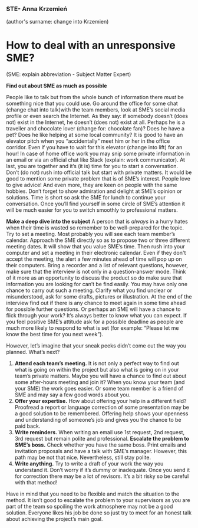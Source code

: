 ### STE- Anna Krzemień
(author's surname: change into Krzemien)

# How to deal with an unresponsive SME?
(SME: explain abbreviation - Subject Matter Expert)

**Find out about SME as much as possible** 

People like to talk but from the whole bunch of information there *must* be something nice that you could use. Go around the office for some chat (change chat into talk)with the team members, look at SME’s social media profile or even search the Internet. As they say: if somebody doesn’t (does not) exist in the Internet, he doesn’t (does not) exist at all. Perhaps he is a traveller and chocolate lover (change for: chocolate fan)? Does he have a pet? Does he like helping at some local community? It is good to have an elevator pitch when you “accidentally” meet him or her in the office corridor. Even if you have to wait for this elevator (change into lift) for an hour! In case of home office work you may snip some private information in an email or via an official chat like Slack (explain: work communicator). At last, you are together and it’s (it is) time for you to start a conversation. Don’t (do not) rush into official talk but start with private matters. It would be good to mention some private problem that is of SME’s interest. People love to give advice! And even more, they are keen on people with the same hobbies. Don’t forget to  show admiration and delight at SME’s opinion or solutions. Time is short so ask the SME for lunch to continue your conversation. Once you’ll find yourself in some circle of SME’s attention it will be much easier for you to switch smoothly to professional matters. 

**Make a deep dive into the subject**
A person that is *always* in a hurry hates when their time is wasted so remember to be well-prepared for the topic. Try to set a meeting. Most probably you will see each team member’s calendar. Approach  the SME directly so as to propose two or three different meeting dates. It will show that you value SME’s time. Then rush into your computer and set a meeting in their electronic calendar. Even if they don't accept the meeting, the alert a few minutes ahead of time will pop up on their computers. Bring a recorder and a list of relevant questions, however, make sure that the interview is not only in a question-answer mode.  Think of it more as an opportunity to discuss the product so do make sure that information you are looking for can’t be find easily. You may have only one chance to carry out such a meeting. Clarify what you find unclear or misunderstood, ask for some  drafts, pictures or  illustration.  At the end of the interview find out if there is any chance to meet again in some time ahead for possible further questions. Or perhaps an SME will have a chance to flick through your work? It’s always better to know what you can expect. If you feel positive SME’s attitude ask for a possible deadline as people are much more likely to respond to what is set (for example: “Please let me know the best time for you next week”). 

However, let’s imagine that your sneak peeks didn’t come out the way you planned. What’s next? 

1.  **Attend each team’s meeting.** It is not only a perfect way to find out what is going on within the project but also what is going on in your team’s private matters. Maybe you will have a chance to find out about some after-hours meeting and join it? When you know your team (and your SME) the work goes easier. Or some team member is a friend of SME and may say a few good words about you. 
2. **Offer your expertise.** How about offering your help in a different field?  Proofread a report or language correction of some presentation may be a good solution to be remembered. Offering help shows your openness and understanding of someone’s job and gives you the chance to be paid back.
3. **Write reminders.** When writing an email use 1st request, 2nd request, 3rd request but remain polite and professional. 
**Escalate the problem to SME’s boss.** Check whether you have the same boss. Print emails and invitation proposals and have a talk with SME’s manager. However, this path may be not that nice. Nevertheless, still stay polite. 
4. **Write anything.**  Try to write a draft of your work the way you understand it. Don’t worry if it’s dummy or inadequate. Once you send it for correction there may be a lot of revisors. It’s a bit risky so be careful with that method! 
   
Have in mind that you need to be flexible and match the situation to the method. It isn’t good to escalate the problem to your supervisors as you are part of the team so spoiling the work atmosphere may not be a good solution. Everyone likes his job be done so just try to meet for an honest talk about achieving the project’s main goal. 



